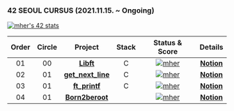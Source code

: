 ### 42 SEOUL CURSUS (2021.11.15. ~ Ongoing)
[![mher's 42 stats](https://badge42.herokuapp.com/api/stats/mher)](https://github.com/JaeSeoKim/badge42)


 |Order|Circle|Project|Stack|Status & Score|Details|
 |:---:|:---:|:---:|:---:|:---:|:---:|
 |01|00|[**Libft**](https://github.com/hermin9804/42Cursus/tree/main/libft)|C|[![mher](https://badge42.herokuapp.com/api/project/mher/Libft)](https://github.com/JaeSeoKim/badge42)|[**Notion**](https://mher9804.notion.site/Libft-bdca90fc42f946e0a4b75c399ace73d8)|
 |02|01|[**get_next_line**](https://github.com/hermin9804/42Cursus/tree/main/get_next_line)|C|[![mher](https://badge42.herokuapp.com/api/project/mher/get_next_line)](https://github.com/JaeSeoKim/badge42)|[**Notion**](https://mher9804.notion.site/get-next-line-926d59c2dd0d4a9383e3641e7b99ea0a)|
 |03|01|[**ft_printf**](https://github.com/hermin9804/42Cursus/tree/main/ft_printf)|C|[![mher](https://badge42.herokuapp.com/api/project/mher/ft_printf)](https://github.com/JaeSeoKim/badge42)|[**Notion**](https://mher9804.notion.site/ft_printf-c35259b638a64a6ea3ce285b30d6ebc8)|
|04|01|[**Born2beroot**](https://github.com/hermin9804/42Cursus/tree/main/Born2beroot)||[![mher](https://badge42.herokuapp.com/api/project/mher/Born2beroot)](https://github.com/JaeSeoKim/badge42)|[**Notion**](https://mher9804.notion.site/Born2beroot-b890cfe216f84b549d68a9fec5cf89e9)|
